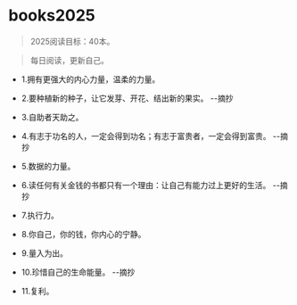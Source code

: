 # books2025

>2025阅读目标：40本。

>每日阅读，更新自己。

- 1.拥有更强大的内心力量，温柔的力量。

- 2.要种植新的种子，让它发芽、开花、结出新的果实。 --摘抄

- 3.自助者天助之。

- 4.有志于功名的人，一定会得到功名；有志于富贵者，一定会得到富贵。 --摘抄

- 5.数据的力量。

- 6.读任何有关金钱的书都只有一个理由：让自己有能力过上更好的生活。 --摘抄

- 7.执行力。

- 8.你自己，你的钱，你内心的宁静。

- 9.量入为出。

- 10.珍惜自己的生命能量。 --摘抄

- 11.复利。
